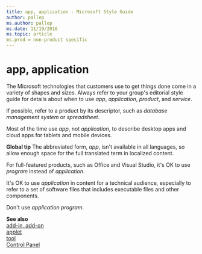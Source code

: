 ```yaml
---
title: app, application - Microsoft Style Guide
author: pallep
ms.author: pallep
ms.date: 11/19/2016
ms.topic: article
ms.prod = non-product specific
---
```


# app, application

The Microsoft technologies that customers use to get things done come in a variety of shapes and sizes. Always refer to your group's editorial style guide for details about when to use *app*, *application*, *product*, and *service*.

If possible, refer to a product by its descriptor, such as *database management system* or *spreadsheet*.

Most of the time use _app_, not _application_, to describe desktop apps and cloud apps for tablets and mobile devices. 

**Global tip** The abbreviated form, *app*, isn't available in all languages, so allow enough space for the full translated term in localized content.

For full-featured products, such as Office and Visual Studio, it's OK to use _program_ instead of _application_.

It's OK to use _application_ in
content for a technical audience, especially to refer to a set of
software files that includes executable files and other components.

Don't use _application program_.

**See also**  
[add-in, add-on](/style-guide/a-z-word-list-term-collections/a/add-in-add-on)  
[applet](/style-guide/a-z-word-list-term-collections/a/applet)  
[tool](/style-guide/a-z-word-list-term-collections/t/tool)   
[Control Panel](/style-guide/a-z-word-list-term-collections/c/control-panel)  
